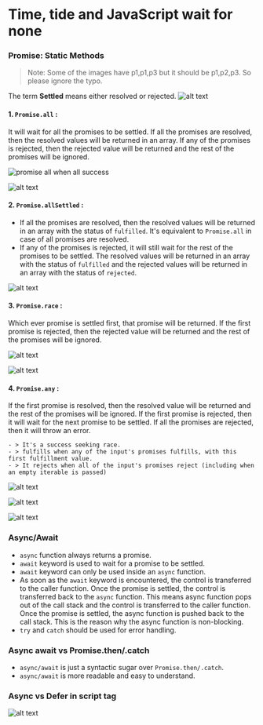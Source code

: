 # Time, tide and JavaScript wait for none

### Promise: Static Methods
 > Note: Some of the images have p1,p1,p3 but it should be p1,p2,p3. So please ignore the typo.

The term **Settled** means either resolved or rejected.
![alt text](images/image-1.png)

#### 1. `Promise.all` :
It will wait for all the promises to be settled. If all the promises are resolved, then the resolved values will be returned in an array. If any of the promises is rejected, then the rejected value will be returned and the rest of the promises will be ignored.

![promise all when all success](images/image.png)

![alt text](images/image-9.png)

#### 2. `Promise.allSettled` :
- If all the promises are resolved, then the resolved values will be returned in an array with the status of `fulfilled`. It's equivalent to `Promise.all` in case of all promises are resolved.
- If any of the promises is rejected, it will still wait for the rest of the promises to be settled. The resolved values will be returned in an array with the status of `fulfilled` and the rejected values will be returned in an array with the status of `rejected`.

![alt text](images/image-3.png)

#### 3. `Promise.race` :
Which ever promise is settled first, that promise will be returned. If the first promise is rejected, then the rejected value will be returned and the rest of the promises will be ignored.

![alt text](images/image-4.png)

![alt text](images/image-6.png)

#### 4. `Promise.any` :
If the first promise is resolved, then the resolved value will be returned and the rest of the promises will be ignored. If the first promise is rejected, then it will wait for the next promise to be settled. If all the promises are rejected, then it will throw an error.

    - > It's a success seeking race.
    - > fulfills when any of the input's promises fulfills, with this first fulfillment value.
    - > It rejects when all of the input's promises reject (including when an empty iterable is passed)

![alt text](images/image-7.png)

![alt text](images/image-5.png)

![alt text](images/image-8.png)


### Async/Await
- `async` function always returns a promise.
- `await` keyword is used to wait for a promise to be settled.
- `await` keyword can only be used inside an `async` function.
- As soon as the `await` keyword is encountered, the control is transferred to the caller function. Once the promise is settled, the control is transferred back to the `async` function. This means async function pops out of the call stack and the control is transferred to the caller function. Once the promise is settled, the async function is pushed back to the call stack. This is the reason why the async function is non-blocking.
- `try` and `catch` should be used for error handling.

### Async await vs Promise.then/.catch
- `async/await` is just a syntactic sugar over `Promise.then/.catch`.
- `async/await` is more readable and easy to understand.

### Async vs Defer in script tag
![alt text](images/image-10.png)